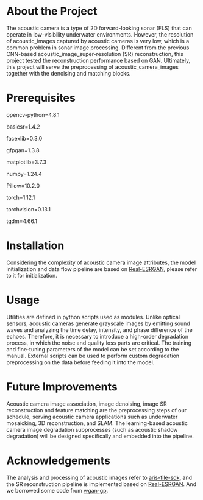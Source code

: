 # About the Project
The acoustic camera is a type of 2D forward-looking sonar (FLS) that can operate in low-visibility underwater environments.
However, the resolution of acoustic_images captured by acoustic cameras is very low, which is a common problem in sonar image processing.
Different from the previous CNN-based acoustic_image_super-resolution (SR) reconstruction, this project tested the reconstruction performance based on GAN.
Ultimately, this project will serve the preprocessing of acoustic_camera_images together with the denoising and matching blocks.

# Prerequisites
opencv-python=4.8.1

basicsr=1.4.2

facexlib=0.3.0

gfpgan=1.3.8

matplotlib=3.7.3

numpy=1.24.4

Pillow=10.2.0

torch=1.12.1

torchvision=0.13.1

tqdm=4.66.1

# Installation
Considering the complexity of acoustic camera image attributes, the model initialization and data flow pipeline are based on [Real-ESRGAN](https://github.com/xinntao/Real-ESRGAN), please refer to it for initialization.

# Usage
Utilities are defined in python scripts used as modules.
Unlike optical sensors, acoustic cameras generate grayscale images by emitting sound waves and analyzing the time delay, intensity, and phase difference of the echoes. Therefore, it is necessary to introduce a high-order degradation process, in which the noise and quality loss parts are critical. The training and fine-tuning parameters of the model can be set according to the manual. External scripts can be used to perform custom degradation preprocessing on the data before feeding it into the model.

# Future Improvements
Acoustic camera image association, image denoising, image SR reconstruction and feature matching are the preprocessing steps of our schedule, serving acoustic camera applications such as underwater mosaicking, 3D reconstruction, and SLAM.
The learning-based acoustic camera image degradation subprocesses (such as acoustic shadow degradation) will be designed specifically and embedded into the pipeline.

# Acknowledgements
The analysis and processing of acoustic images refer to [aris-file-sdk](https://github.com/SoundMetrics/aris-file-sdk), and the SR reconstruction pipeline is implemented based on [Real-ESRGAN](https://github.com/xinntao/Real-ESRGAN).
And we borrowed some code from [wgan-gp](https://github.com/EmilienDupont/wgan-gp).
